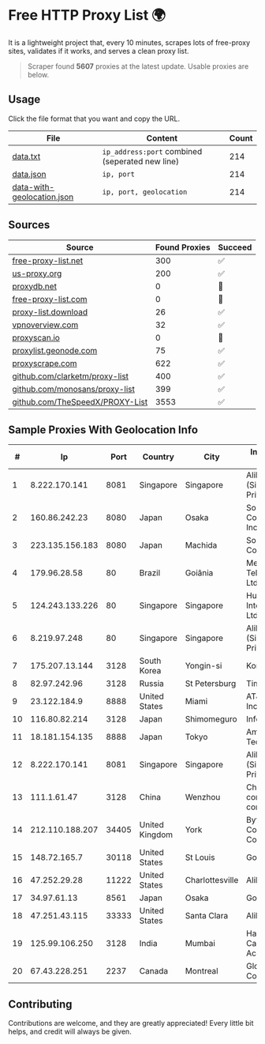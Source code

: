 
# Free HTTP Proxy List 🌍

It is a lightweight project that, every 10 minutes, scrapes lots of free-proxy sites, validates if it works, and serves a clean proxy list.


> Scraper found **5607** proxies at the latest update. Usable proxies are below.

## Usage

Click the file format that you want and copy the URL.


|File|Content|Count|
|----|-------|-----|
|[data.txt](https://raw.githubusercontent.com/themiralay/Proxy-List-World/master/data.txt)|`ip_address:port` combined (seperated new line)|214|
|[data.json](https://raw.githubusercontent.com/themiralay/Proxy-List-World/master/data.json)|`ip, port`|214|
|[data-with-geolocation.json](https://raw.githubusercontent.com/themiralay/Proxy-List-World/master/data-with-geolocation.json)|`ip, port, geolocation`|214|

## Sources

|Source|Found Proxies|Succeed|
|------|-------------|-------|
|[free-proxy-list.net](https://free-proxy-list.net)|300|✅|
|[us-proxy.org](https://www.us-proxy.org)|200|✅|
|[proxydb.net](http://proxydb.net)|0|🚫|
|[free-proxy-list.com](https://free-proxy-list.com/?page=&port=&type%5B%5D=http&type%5B%5D=https&up_time=0&search=Search)|0|🚫|
|[proxy-list.download](https://www.proxy-list.download/HTTP)|26|✅|
|[vpnoverview.com](https://vpnoverview.com/privacy/anonymous-browsing/free-proxy-servers)|32|✅|
|[proxyscan.io](https://www.proxyscan.io)|0|🚫|
|[proxylist.geonode.com](https://proxylist.geonode.com/api/proxy-list?limit=300&page=1&sort_by=lastChecked&sort_type=desc&protocols=http,https)|75|✅|
|[proxyscrape.com](https://api.proxyscrape.com/v2/?request=displayproxies&protocol=http&timeout=10000&country=all&ssl=all&anonymity=all)|622|✅|
|[github.com/clarketm/proxy-list](https://raw.githubusercontent.com/clarketm/proxy-list/master/proxy-list-raw.txt)|400|✅|
|[github.com/monosans/proxy-list](https://raw.githubusercontent.com/monosans/proxy-list/main/proxies/http.txt)|399|✅|
|[github.com/TheSpeedX/PROXY-List](https://raw.githubusercontent.com/TheSpeedX/PROXY-List/master/http.txt)|3553|✅|


## Sample Proxies With Geolocation Info

|#|Ip|Port|Country|City|Internet Service Provider|
|-|--|----|-------|----|-------------------------|
|1|8.222.170.141|8081|Singapore|Singapore|Alibaba Cloud (Singapore) Private Limited|
|2|160.86.242.23|8080|Japan|Osaka|Sony Network Communications Inc|
|3|223.135.156.183|8080|Japan|Machida|So-net Corporation|
|4|179.96.28.58|80|Brazil|Goiânia|Megatelecom Telecomunicacoes Ltda|
|5|124.243.133.226|80|Singapore|Singapore|Huawei International Pte. Ltd.|
|6|8.219.97.248|80|Singapore|Singapore|Alibaba Cloud (Singapore) Private Limited|
|7|175.207.13.144|3128|South Korea|Yongin-si|Korea Telecom|
|8|82.97.242.96|3128|Russia|St Petersburg|TimeWeb Ltd.|
|9|23.122.184.9|8888|United States|Miami|AT&T Services, Inc.|
|10|116.80.82.214|3128|Japan|Shimomeguro|InfoSphere|
|11|18.181.154.135|8888|Japan|Tokyo|Amazon Technologies Inc.|
|12|8.222.170.141|8081|Singapore|Singapore|Alibaba Cloud (Singapore) Private Limited|
|13|111.1.61.47|3128|China|Wenzhou|China Mobile communications corporation|
|14|212.110.188.207|34405|United Kingdom|York|Bytemark Computer Consulting Ltd /19|
|15|148.72.165.7|30118|United States|St Louis|GoDaddy.com|
|16|47.252.29.28|11222|United States|Charlottesville|Alibaba.com LLC|
|17|34.97.61.13|8561|Japan|Osaka|Google LLC|
|18|47.251.43.115|33333|United States|Santa Clara|Alibaba Cloud LLC|
|19|125.99.106.250|3128|India|Mumbai|Hathway IP over Cable Internet Access|
|20|67.43.228.251|2237|Canada|Montreal|GloboTech Communications|



## Contributing

Contributions are welcome, and they are greatly appreciated! Every
little bit helps, and credit will always be given.

